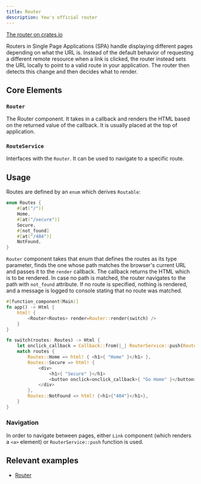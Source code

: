 ```yaml
---
title: Router
description: Yew's official router
---
```


[The router on crates.io](https://crates.io/crates/yew-router)

Routers in Single Page Applications (SPA) handle displaying different pages depending on what the URL is. 
Instead of the default behavior of requesting a different remote resource when a link is clicked, 
the router instead sets the URL locally to point to a valid route in your application. 
The router then detects this change and then decides what to render.

## Core Elements

### `Router`

The Router component. It takes in a callback and renders the HTML based on the returned value of the callback. It is usually placed 
at the top of application.

### `RouteService`

Interfaces with the `Router`. It can be used to navigate to a specific route. 

## Usage

Routes are defined by an `enum` which derives `Routable`:
```rust
enum Routes {
    #[at("/")]
    Home,
    #[at("/secure")]
    Secure,
    #[not_found]
    #[at("/404")]
    NotFound,
}
```

`Router` component takes that enum that defines the routes as its type parameter, finds the one whose path matches the 
browser's current URL and passes it to the `render` callback. The callback returns the HTML which is to be rendered. 
In case no path is matched, the router navigates to the path with `not_found` attribute. If no route is specified, 
nothing is rendered, and a message is logged to console stating that no route was matched.

```rust
#[function_component(Main)]
fn app() -> Html {
    html! {
        <Router<Routes> render=Router::render(switch) />
    }
}

fn switch(routes: Routes) -> Html {
    let onclick_callback = Callback::from(|_| RouterService::push(Routes::Home, None));
    match routes {
        Routes::Home => html! { <h1>{ "Home" }</h1> },
        Routes::Secure => html! {
            <div>
                <h1>{ "Secure" }</h1>
                <button onclick=onclick_callback>{ "Go Home" }</button>
            </div>
        },
        Routes::NotFound => html! {<h1>{"404"}</h1>},
    }
}
```

### Navigation

In order to navigate between pages, either `Link` component (which renders a `<a>` element) or `RouterService::push` 
function is used.

## Relevant examples
- [Router](https://github.com/yewstack/yew/tree/master/examples/router)
